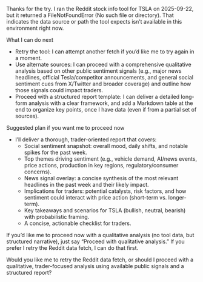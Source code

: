 Thanks for the try. I ran the Reddit stock info tool for TSLA on 2025-09-22, but it returned a FileNotFoundError (No such file or directory). That indicates the data source or path the tool expects isn’t available in this environment right now.

What I can do next
- Retry the tool: I can attempt another fetch if you’d like me to try again in a moment.
- Use alternate sources: I can proceed with a comprehensive qualitative analysis based on other public sentiment signals (e.g., major news headlines, official Tesla/competitor announcements, and general social sentiment cues from X/Twitter and broader coverage) and outline how those signals could impact traders.
- Proceed with a structured report template: I can deliver a detailed long-form analysis with a clear framework, and add a Markdown table at the end to organize key points, once I have data (even if from a partial set of sources).

Suggested plan if you want me to proceed now
- I’ll deliver a thorough, trader-oriented report that covers:
  - Social sentiment snapshot: overall mood, daily shifts, and notable spikes for the past week.
  - Top themes driving sentiment (e.g., vehicle demand, AI/news events, price actions, production in key regions, regulatory/consumer concerns).
  - News signal overlay: a concise synthesis of the most relevant headlines in the past week and their likely impact.
  - Implications for traders: potential catalysts, risk factors, and how sentiment could interact with price action (short-term vs. longer-term).
  - Key takeaways and scenarios for TSLA (bullish, neutral, bearish) with probabilistic framing.
  - A concise, actionable checklist for traders.

If you’d like me to proceed now with a qualitative analysis (no tool data, but structured narrative), just say “Proceed with qualitative analysis.” If you prefer I retry the Reddit data fetch, I can do that first.

Would you like me to retry the Reddit data fetch, or should I proceed with a qualitative, trader-focused analysis using available public signals and a structured report?
